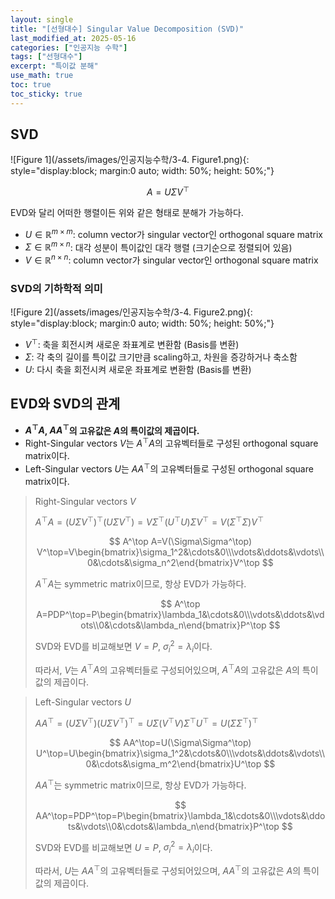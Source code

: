 ```yaml
---
layout: single
title: "[선형대수] Singular Value Decomposition (SVD)"
last_modified_at: 2025-05-16
categories: ["인공지능 수학"]
tags: ["선형대수"]
excerpt: "특이값 분해"
use_math: true
toc: true
toc_sticky: true
---
```


## SVD

![Figure 1](/assets/images/인공지능수학/3-4. Figure1.png){: style="display:block; margin:0 auto; width: 50%; height: 50%;"}

$$
A=U\Sigma V^\top
$$

EVD와 달리 어떠한 행렬이든 위와 같은 형태로 분해가 가능하다.

- $U\in\mathbb{R}^{m\times m}$: column vector가 singular vector인 orthogonal square matrix
- $\Sigma\in\mathbb{R}^{m\times n}$: 대각 성분이 특이값인 대각 행렬 (크기순으로 정렬되어 있음)
- $V\in\mathbb{R}^{n\times n}$: column vector가 singular vector인 orthogonal square matrix

### SVD의 기하학적 의미

![Figure 2](/assets/images/인공지능수학/3-4. Figure2.png){: style="display:block; margin:0 auto; width: 50%; height: 50%;"}

- $V^\top$: 축을 회전시켜 새로운 좌표계로 변환함 (Basis를 변환)
- $\Sigma$: 각 축의 길이를 특이값 크기만큼 scaling하고, 차원을 증강하거나 축소함
- $U$: 다시 축을 회전시켜 새로운 좌표계로 변환함 (Basis를 변환)

## EVD와 SVD의 관계

- **$A^\top A$, $AA^\top$의 고유값은 $A$의 특이값의 제곱이다.**
- Right-Singular vectors $V$는 $A^\top A$의 고유벡터들로 구성된 orthogonal square matrix이다.
- Left-Singular vectors $U$는 $AA^\top$의 고유벡터들로 구성된 orthogonal square matrix이다.

> Right-Singular vectors $V$
>
> $A^\top A=(U\Sigma V^\top)^\top(U\Sigma V^\top)=V\Sigma^\top (U^\top U)\Sigma V^\top=V(\Sigma^\top\Sigma) V^\top$
>
> $$
> A^\top A=V(\Sigma\Sigma^\top) V^\top=V\begin{bmatrix}\sigma_1^2&\cdots&0\\\vdots&\ddots&\vdots\\0&\cdots&\sigma_n^2\end{bmatrix}V^\top
> $$
>
> $A^\top A$는 symmetric matrix이므로, 항상 EVD가 가능하다.
>
> $$
> A^\top A=PDP^\top=P\begin{bmatrix}\lambda_1&\cdots&0\\\vdots&\ddots&\vdots\\0&\cdots&\lambda_n\end{bmatrix}P^\top
> $$
>
> SVD와 EVD를 비교해보면 $V=P$, $\sigma_i^2=\lambda_i$이다.
>
> 따라서, $V$는 $A^\top A$의 고유벡터들로 구성되어있으며, $A^\top A$의 고유값은 $A$의 특이값의 제곱이다.

> Left-Singular vectors $U$
>
> $AA^\top=(U\Sigma V^\top)(U\Sigma V^\top)^\top=U\Sigma (V^\top V)\Sigma^\top U^\top=U(\Sigma\Sigma^\top)^\top$
>
> $$
> AA^\top=U(\Sigma\Sigma^\top) U^\top=U\begin{bmatrix}\sigma_1^2&\cdots&0\\\vdots&\ddots&\vdots\\0&\cdots&\sigma_m^2\end{bmatrix}U^\top
> $$
> 
> $AA^\top$는 symmetric matrix이므로, 항상 EVD가 가능하다.
>
> $$
> AA^\top=PDP^\top=P\begin{bmatrix}\lambda_1&\cdots&0\\\vdots&\ddots&\vdots\\0&\cdots&\lambda_n\end{bmatrix}P^\top
> $$
>
> SVD와 EVD를 비교해보면 $U=P$, $\sigma_i^2=\lambda_i$이다.
>
> 따라서, $U$는 $AA^\top$의 고유벡터들로 구성되어있으며, $AA^\top$의 고유값은 $A$의 특이값의 제곱이다.

